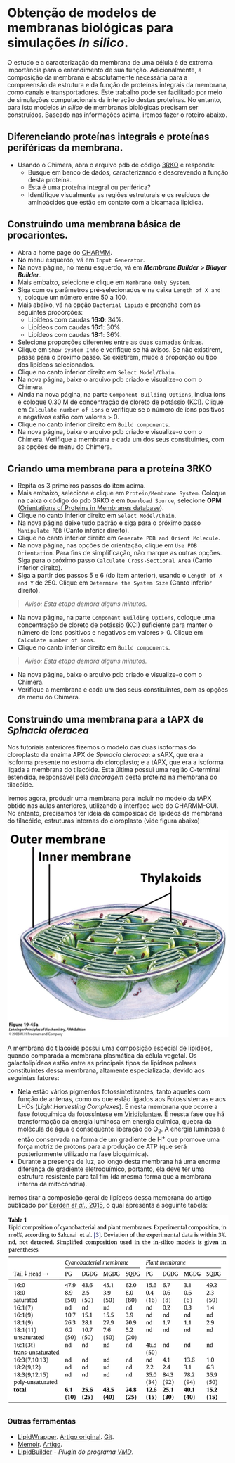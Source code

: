 # Obtenção de modelos de membranas biológicas para simulações *In silico*.

O estudo e a caracterização da membrana de uma célula é de extrema importância para o entendimento de sua função. Adicionalmente, a composição da membrana é absolutamente necessária para a compreensão da estrutura e da função de proteínas integrais da membrana, como canais e transportadores. Este trabalho pode ser facilitado por meio de simulações computacionais da interação destas proteínas. No entanto, para isto modelos *In silico* de membranas biológicas precisam ser construídos. Baseado nas informações acima, iremos fazer o roteiro abaixo.

## Diferenciando proteínas integrais e proteínas periféricas da membrana.

- Usando o Chimera, abra o arquivo pdb de código [3RKO](https://www.rcsb.org/structure/3RKO) e responda:
	- Busque em banco de dados, caracterizando e descrevendo a função desta proteína.
	- Esta é uma proteína integral ou periférica?
	- Identifique visualmente as regiões estruturais e os resíduos de aminoácidos que estão em contato com a bicamada lipídica.

## Construindo uma membrana básica de procariontes.

- Abra a home page do [CHARMM](http://www.charmm-gui.org).
- No menu esquerdo, vá em ```Input Generator```.
- Na nova página, no menu esquerdo, vá em ***Membrane Builder > Bilayer Builder***.
- Mais embaixo, selecione e clique em ```Membrane Only System```.
- Siga com os parâmetros pré-selecionados e na caixa ```Length of X and Y```, coloque um número entre 50 a 100.
- Mais abaixo, vá na opção ```Bacterial Lipids``` e preencha com as seguintes proporções:
	-  Lipídeos com caudas **16:0**: 34%.
	-  Lipídeos com caudas **16:1**: 30%.
	-  Lipídeos com caudas **18:1**: 36%.
- Selecione proporções diferentes entre as duas camadas únicas. 
- Clique em ```Show System Info``` e verifique se há avisos. Se não existirem, passe para o próximo passo. Se existirem, mude a proporção ou tipo dos lipídeos selecionados.
- Clique no canto inferior direito em ```Select Model/Chain```.
- Na nova página, baixe o arquivo pdb criado e visualize-o com o Chimera.
- Ainda na nova página, na parte ```Component Building Options```, inclua íons e coloque 0.30 M de concentração de cloreto de potássio (KCl). Clique em ```Calculate number of ions``` e verifique se o número de íons positivos e negativos estão com valores > 0. 
- Clique no canto inferior direito em ```Build components```.
- Na nova página, baixe o arquivo pdb criado e visualize-o com o Chimera. Verifique a membrana e cada um dos seus constituintes, com as opções de menu do Chimera.

## Criando uma membrana para a proteína 3RKO

- Repita os 3 primeiros passos do item acima.
- Mais embaixo, selecione e clique em ```Protein/Membrane System```. Coloque na caixa o código do pdb 3RKO e em ```Download Source```, selecione **OPM** ([Orientations of Proteins in Membranes database](http://opm.phar.umich.edu)).
- Clique no canto inferior direito em ```Select Model/Chain```.
- Na nova página deixe tudo padrão e siga para o próximo passo ```Manipulate PDB``` (Canto inferior direito).
- Clique no canto inferior direito em ```Generate PDB and Orient Molecule```.
- Na nova página, nas opções de orientação, clique em ```Use PDB Orientation```. Para fins de simplificação, não marque as outras opções. Siga para o próximo passo ```Calculate Cross-Sectional Area``` (Canto inferior direito).
- Siga a partir dos passos 5 e 6 (do item anterior), usando o ```Length of X and Y``` de 250. Clique em ```Determine the System Size``` (Canto inferior direito). 

>*Aviso: Esta etapa demora alguns minutos.*

- Na nova página, na parte ```Component Building Options```, coloque uma concentração de cloreto de potássio (KCl) suficiente para manter o número de íons positivos e negativos em valores > 0. Clique em ```Calculate number of ions```.
- Clique no canto inferior direito em ```Build components```. 

> *Aviso: Esta etapa demora alguns minutos.*

- Na nova página, baixe o arquivo pdb criado e visualize-o com o Chimera.
- Verifique a membrana e cada um dos seus constituintes, com as opções de menu do Chimera.

## Construindo uma membrana para a tAPX de *Spinacia oleracea*

Nos tutoriais anteriores fizemos o modelo das duas isoformas do cloroplasto da enzima APX de *Spinacia oleracea*: a sAPX, que era a isoforma presente no estroma do cloroplasto; e a tAPX, que era a isoforma ligada a membrana do tilacóide. Esta última possui uma região C-terminal estendida, responsável pela *âncoragem*  desta proteína na membrana do tilacóide.

Iremos agora, produzir uma membrana para incluir no modelo da tAPX obtido nas aulas anteriores, utilizando a interface web do CHARMM-GUI. No entanto, precisamos ter ideia da composicão de lipídeos da membrana do tilacóide, estruturas internas do cloroplasto (vide figura abaixo)

![Figura Tilacóide Lehninger](str12-fig1.png)

A membrana do tilacóide possui uma composição especial de lipídeos, quando comparada a membrana plasmática da célula vegetal. Os galactolipídeos estão entre as principais tipos de lipídeos polares constituintes dessa membrana, altamente especializada, devido aos seguintes fatores:

- Nela estão vários pigmentos fotossintetizantes, tanto aqueles com função de antenas, como os que estão ligados aos Fotossistemas e aos LHCs (*Light Harvesting Complexes*). É nesta membrana que ocorre a fase fotoquímica da fotossíntese em [Viridiplantae](https://pt.wikipedia.org/wiki/Viridiplantae). É nessta fase que há transformação da energia luminosa em energia química, quebra da molécula de água e consequente liberação do O<sub>2</sub>. A energia luminosa é então conservada na forma de um gradiente de H<sup>+</sup> que promove uma força motriz de prótons para a produção de ATP (que será posteriormente utilizado na fase bioquímica).
- Durante a presença de luz, ao longo desta membrana há uma enorme diferença de gradiente eletroquímico, portanto, ela deve ter uma estrutura resistente para tal fim (da mesma forma que a membrana interna da mitocôndria).

Iremos tirar a composição geral de lipídeos dessa membrana do artigo publicado por [Eerden *et al.*, 2015](https://www.ncbi.nlm.nih.gov/pubmed/25749153), o qual apresenta a seguinte tabela:

![Tabela Eerden et al. 2015](str12-fig2.png)

### Outras ferramentas

- [LipidWrapper](http://rocce-vm0.ucsd.edu/data/sw/hosted/lipidwrapper/). [Artigo original](https://journals.plos.org/ploscompbiol/article?id=10.1371/journal.pcbi.1003720). [Git](https://git.durrantlab.pitt.edu/jdurrant/lipidwrapper).
- [Memoir](http://opig.stats.ox.ac.uk/webapps/memoir/php/index.php). [Artigo](https://www.ncbi.nlm.nih.gov/pubmed/23640332).
- [LipidBuilder](http://lipidbuilder.epfl.ch/home) - *Plugin do programa [VMD](https://www.ks.uiuc.edu/Research/vmd/)*.